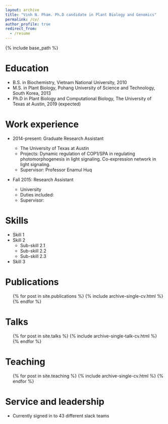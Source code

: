```yaml
---
layout: archive
title: "Vinh N. Pham. Ph.D candidate in Plant Biology and Genomics"
permalink: /cv/
author_profile: true
redirect_from:
  - /resume
---
```


{% include base_path %}


Education
======
* B.S. in Biochemistry, Vietnam National University, 2010
* M.S. in Plant Biology, Pohang University of Science and Technology, South Korea, 2013
* Ph.D in Plant Biology and Computational Biology, The University of Texas at Austin, 2019 (expected)

Work experience
======
* 2014-present: Graduate Research Assistant
  * The University of Texas at Austin
  * Projects: Dynamic regulation of COP1/SPA in regulating photomorphogenesis in light signaling. Co-expression network in light signaling.
  * Supervisor: Professor Enamul Huq

* Fall 2015: Research Assistant
  * University
  * Duties included: 
  * Supervisor: 
  
Skills
======
* Skill 1
* Skill 2
  * Sub-skill 2.1
  * Sub-skill 2.2
  * Sub-skill 2.3
* Skill 3

Publications
======
  <ul>{% for post in site.publications %}
    {% include archive-single-cv.html %}
  {% endfor %}</ul>
  
Talks
======
  <ul>{% for post in site.talks %}
    {% include archive-single-talk-cv.html %}
  {% endfor %}</ul>
  
Teaching
======
  <ul>{% for post in site.teaching %}
    {% include archive-single-cv.html %}
  {% endfor %}</ul>
  
Service and leadership
======
* Currently signed in to 43 different slack teams
